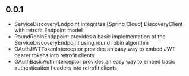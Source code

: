 0.0.1
-----
- ServiceDiscoveryEndpoint integrates [Spring Cloud] DiscoveryClient with retrofit Endpoint model
- RoundRobinEndppoint provides a basic implementation of the ServiceDiscoveryEndpoint using round robin algorithm
- OAuthJWTTokenInterceptor provides an easy way to embed JWT bearer tokens into retrofit clients
- OAuthBasicAuthInterceptor provides an easy way to embed basic authentication headers into retrofit clients

[Sping Cloud]: http://projects.spring.io/spring-cloud/
